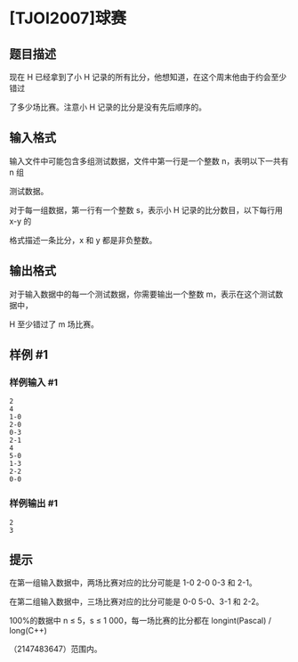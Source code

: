 # [TJOI2007]球赛

## 题目描述

现在 H 已经拿到了小 H 记录的所有比分，他想知道，在这个周末他由于约会至少错过

了多少场比赛。注意小 H 记录的比分是没有先后顺序的。


## 输入格式

输入文件中可能包含多组测试数据，文件中第一行是一个整数 n，表明以下一共有 n 组

测试数据。

对于每一组数据，第一行有一个整数 s，表示小 H 记录的比分数目，以下每行用 x-y 的

格式描述一条比分，x 和 y 都是非负整数。


## 输出格式

对于输入数据中的每一个测试数据，你需要输出一个整数 m，表示在这个测试数据中，

H 至少错过了 m 场比赛。


## 样例 #1

### 样例输入 #1
```
2
4
1-0
2-0
0-3
2-1
4
5-0
1-3
2-2
0-0
```

### 样例输出 #1

```
2
3
```

## 提示

在第一组输入数据中，两场比赛对应的比分可能是 1-0 2-0 0-3 和 2-1。

在第二组输入数据中，三场比赛对应的比分可能是 0-0 5-0、3-1 和 2-2。

100%的数据中 n ≤ 5，s ≤ 1 000，每一场比赛的比分都在 longint(Pascal) / long(C++)

（2147483647）范围内。

